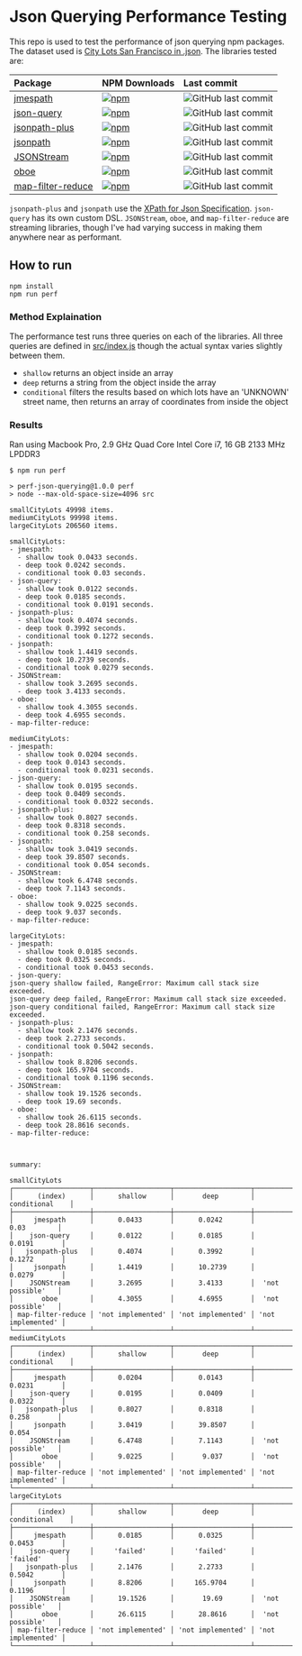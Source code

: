 # Json Querying Performance Testing

This repo is used to test the performance of json querying npm packages. The dataset used is [City Lots San Francisco in .json](https://github.com/zemirco/sf-city-lots-json).
The libraries tested are:

| Package                                                              | NPM Downloads                                                                                                  | Last commit                                                                                        |
| :--                                                                  | :--                                                                                                            | :--                                                                                                |
| [jmespath](https://www.npmjs.com/package/jmespath)               | [![npm](https://img.shields.io/npm/dw/jmespath.svg)](https://www.npmjs.com/package/jmespath)               | ![GitHub last commit](https://img.shields.io/github/last-commit/jmespath/jmespath.svg)            |
| [json-query](https://www.npmjs.com/package/json-query)               | [![npm](https://img.shields.io/npm/dw/json-query.svg)](https://www.npmjs.com/package/json-query)               | ![GitHub last commit](https://img.shields.io/github/last-commit/mmckegg/json-query.svg)            |
| [jsonpath-plus](https://www.npmjs.com/package/jsonpath-plus)         | [![npm](https://img.shields.io/npm/dw/jsonpath-plus.svg)](https://www.npmjs.com/package/jsonpath-plus)         | ![GitHub last commit](https://img.shields.io/github/last-commit/s3u/JSONPath.svg)                  |
| [jsonpath](https://www.npmjs.com/package/jsonpath)                   | [![npm](https://img.shields.io/npm/dw/jsonpath.svg)](https://www.npmjs.com/package/jsonpath)                   | ![GitHub last commit](https://img.shields.io/github/last-commit/dchester/jsonpath.svg)             |
| [JSONStream](https://www.npmjs.com/package/JSONStream)               | [![npm](https://img.shields.io/npm/dw/JSONStream.svg)](https://www.npmjs.com/package/JSONStream)               | ![GitHub last commit](https://img.shields.io/github/last-commit/dominictarr/JSONStream.svg)        |
| [oboe](https://www.npmjs.com/package/oboe)                           | [![npm](https://img.shields.io/npm/dw/oboe.svg)](https://www.npmjs.com/package/oboe)                           | ![GitHub last commit](https://img.shields.io/github/last-commit/jimhigson/oboe.js.svg)             |
| [map-filter-reduce](https://www.npmjs.com/package/map-filter-reduce) | [![npm](https://img.shields.io/npm/dw/map-filter-reduce.svg)](https://www.npmjs.com/package/map-filter-reduce) | ![GitHub last commit](https://img.shields.io/github/last-commit/dominictarr/map-filter-reduce.svg) |

`jsonpath-plus` and `jsonpath` use the [XPath for Json Specification](https://goessner.net/articles/JsonPath).
`json-query` has its own custom DSL. `JSONStream`, `oboe`, and `map-filter-reduce` are streaming libraries, though I've had varying success in making them anywhere near as performant.

## How to run

```
npm install
npm run perf
```

### Method Explaination

The performance test runs three queries on each of the libraries. All three queries are defined in
[src/index.js](./src/index.js) though the actual syntax varies slightly between them.

- `shallow` returns an object inside an array
- `deep` returns a string from the object inside the array
- `conditional` filters the results based on which lots have an 'UNKNOWN' street name, then returns an array
  of coordinates from inside the object

### Results

Ran using Macbook Pro, 2.9 GHz Quad Core Intel Core i7, 16 GB 2133 MHz LPDDR3

```
$ npm run perf

> perf-json-querying@1.0.0 perf
> node --max-old-space-size=4096 src

smallCityLots 49998 items.
mediumCityLots 99998 items.
largeCityLots 206560 items.

smallCityLots:
- jmespath:
  - shallow took 0.0433 seconds.
  - deep took 0.0242 seconds.
  - conditional took 0.03 seconds.
- json-query:
  - shallow took 0.0122 seconds.
  - deep took 0.0185 seconds.
  - conditional took 0.0191 seconds.
- jsonpath-plus:
  - shallow took 0.4074 seconds.
  - deep took 0.3992 seconds.
  - conditional took 0.1272 seconds.
- jsonpath:
  - shallow took 1.4419 seconds.
  - deep took 10.2739 seconds.
  - conditional took 0.0279 seconds.
- JSONStream:
  - shallow took 3.2695 seconds.
  - deep took 3.4133 seconds.
- oboe:
  - shallow took 4.3055 seconds.
  - deep took 4.6955 seconds.
- map-filter-reduce:

mediumCityLots:
- jmespath:
  - shallow took 0.0204 seconds.
  - deep took 0.0143 seconds.
  - conditional took 0.0231 seconds.
- json-query:
  - shallow took 0.0195 seconds.
  - deep took 0.0409 seconds.
  - conditional took 0.0322 seconds.
- jsonpath-plus:
  - shallow took 0.8027 seconds.
  - deep took 0.8318 seconds.
  - conditional took 0.258 seconds.
- jsonpath:
  - shallow took 3.0419 seconds.
  - deep took 39.8507 seconds.
  - conditional took 0.054 seconds.
- JSONStream:
  - shallow took 6.4748 seconds.
  - deep took 7.1143 seconds.
- oboe:
  - shallow took 9.0225 seconds.
  - deep took 9.037 seconds.
- map-filter-reduce:

largeCityLots:
- jmespath:
  - shallow took 0.0185 seconds.
  - deep took 0.0325 seconds.
  - conditional took 0.0453 seconds.
- json-query:
json-query shallow failed, RangeError: Maximum call stack size exceeded.
json-query deep failed, RangeError: Maximum call stack size exceeded.
json-query conditional failed, RangeError: Maximum call stack size exceeded.
- jsonpath-plus:
  - shallow took 2.1476 seconds.
  - deep took 2.2733 seconds.
  - conditional took 0.5042 seconds.
- jsonpath:
  - shallow took 8.8206 seconds.
  - deep took 165.9704 seconds.
  - conditional took 0.1196 seconds.
- JSONStream:
  - shallow took 19.1526 seconds.
  - deep took 19.69 seconds.
- oboe:
  - shallow took 26.6115 seconds.
  - deep took 28.8616 seconds.
- map-filter-reduce:



summary:

smallCityLots
┌───────────────────┬───────────────────┬───────────────────┬───────────────────┐
│      (index)      │      shallow      │       deep        │    conditional    │
├───────────────────┼───────────────────┼───────────────────┼───────────────────┤
│     jmespath      │      0.0433       │      0.0242       │       0.03        │
│    json-query     │      0.0122       │      0.0185       │      0.0191       │
│   jsonpath-plus   │      0.4074       │      0.3992       │      0.1272       │
│     jsonpath      │      1.4419       │      10.2739      │      0.0279       │
│    JSONStream     │      3.2695       │      3.4133       │  'not possible'   │
│       oboe        │      4.3055       │      4.6955       │  'not possible'   │
│ map-filter-reduce │ 'not implemented' │ 'not implemented' │ 'not implemented' │
└───────────────────┴───────────────────┴───────────────────┴───────────────────┘
mediumCityLots
┌───────────────────┬───────────────────┬───────────────────┬───────────────────┐
│      (index)      │      shallow      │       deep        │    conditional    │
├───────────────────┼───────────────────┼───────────────────┼───────────────────┤
│     jmespath      │      0.0204       │      0.0143       │      0.0231       │
│    json-query     │      0.0195       │      0.0409       │      0.0322       │
│   jsonpath-plus   │      0.8027       │      0.8318       │       0.258       │
│     jsonpath      │      3.0419       │      39.8507      │       0.054       │
│    JSONStream     │      6.4748       │      7.1143       │  'not possible'   │
│       oboe        │      9.0225       │       9.037       │  'not possible'   │
│ map-filter-reduce │ 'not implemented' │ 'not implemented' │ 'not implemented' │
└───────────────────┴───────────────────┴───────────────────┴───────────────────┘
largeCityLots
┌───────────────────┬───────────────────┬───────────────────┬───────────────────┐
│      (index)      │      shallow      │       deep        │    conditional    │
├───────────────────┼───────────────────┼───────────────────┼───────────────────┤
│     jmespath      │      0.0185       │      0.0325       │      0.0453       │
│    json-query     │     'failed'      │     'failed'      │     'failed'      │
│   jsonpath-plus   │      2.1476       │      2.2733       │      0.5042       │
│     jsonpath      │      8.8206       │     165.9704      │      0.1196       │
│    JSONStream     │      19.1526      │       19.69       │  'not possible'   │
│       oboe        │      26.6115      │      28.8616      │  'not possible'   │
│ map-filter-reduce │ 'not implemented' │ 'not implemented' │ 'not implemented' │
└───────────────────┴───────────────────┴───────────────────┴───────────────────┘
```
